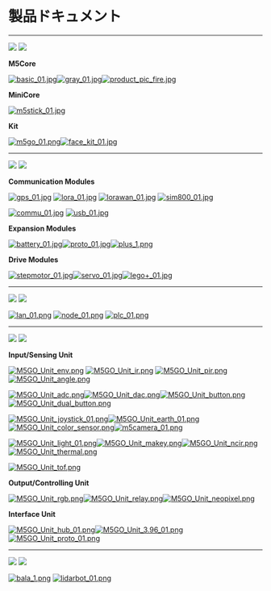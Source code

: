 # 製品ドキュメント

***

<img src='assets/img/product_pics/1.jpg'> <img src='assets/img/product_pics/cores.png'>

**M5Core**

[![basic_01.jpg](https://i.loli.net/2018/12/13/5c121478df534.jpg)](ja/product_documents/m5stack-core/m5core_basic)[![gray_01.jpg](https://i.loli.net/2018/12/13/5c1214ef29949.jpg)](ja/product_documents/m5stack-core/m5core_gray)[![product_pic_fire.jpg](https://i.loli.net/2018/12/13/5c121562a65be.jpg)](ja/product_documents/m5stack-core/m5core_fire)

**MiniCore**

[![m5stick_01.jpg](https://i.loli.net/2018/12/13/5c12158935965.jpg)](ja/product_documents/m5stack-core/minicore_stick)

<!-- [M5Stick]() -->

**Kit**

[![m5go_01.png](https://i.loli.net/2018/12/13/5c12159c9c2aa.png)](ja/product_documents/m5stack-core/m5go_iot_starter_kit)[![face_kit_01.jpg](https://i.loli.net/2018/12/13/5c1215b26d803.jpg)](ja/product_documents/m5stack-core/face_kit)

<!-- |[M5GO Starter Kit]()|[FACES Kit]()| -->

***

<img src='assets/img/product_pics/2.jpg'> <img src='assets/img/product_pics/module.png'>

**Communication Modules**

[![gps_01.jpg](https://i.loli.net/2018/12/13/5c12160039059.jpg)](ja/product_documents/modules/module_gps) [![lora_01.jpg](https://i.loli.net/2018/12/13/5c12161755792.jpg)](ja/product_documents/modules/module_lora) [![lorawan_01.jpg](https://i.loli.net/2018/12/13/5c1216c437a6c.jpg)](ja/product_documents/modules/module_lorawan) [![sim800_01.jpg](https://i.loli.net/2018/12/13/5c12165b1bc66.jpg)](ja/product_documents/modules/module_sim800)

[![commu_01.jpg](https://i.loli.net/2018/12/13/5c121675145ca.jpg)](ja/product_documents/modules/module_commu) [![usb_01.jpg](https://i.loli.net/2018/12/13/5c1216928954a.jpg)](ja/product_documents/modules/module_usb)

<!-- |[GPS]()|[LORA]()|[SIM800/GPRS/GSM]()|[COMMU]()| -->

**Expansion Modules**

[![battery_01.jpg](https://i.loli.net/2018/12/13/5c121754d1485.jpg)](ja/product_documents/modules/module_battery)[![proto_01.jpg](https://i.loli.net/2018/12/13/5c12175690f25.jpg)](ja/product_documents/modules/module_proto)[![plus_1.png](https://i.loli.net/2018/12/13/5c121789cd9f9.png)](ja/product_documents/modules/module_plus)

<!-- |[BATTERY]()|[PROTO]()| -->

**Drive Modules**

[![stepmotor_01.jpg](https://i.loli.net/2018/12/13/5c1217aa25a91.jpg)](ja/product_documents/modules/module_stepmotor)[![servo_01.jpg](https://i.loli.net/2018/12/13/5c1217abb1cd9.jpg)](ja/product_documents/modules/module_servo)[![lego+_01.jpg](https://i.loli.net/2018/12/13/5c1217c0e98b7.jpg)](ja/product_documents/modules/module_lego_plus)

<!-- |[STEPMOTOR]()|[SERVO]()| -->

***

<img src='assets/img/product_pics/5.jpg'> <img src='assets/img/product_pics/bases.png'>

[![lan_01.png](https://i.loli.net/2018/12/13/5c1223ee16411.png)](ja/product_documents/bases/lan_base) [![node_01.png](https://i.loli.net/2018/12/13/5c1223fd8d2cb.png)](ja/product_documents/bases/node_base) [![plc_01.png](https://i.loli.net/2018/12/13/5c122411a87d1.png)](ja/product_documents/bases/plc_base)

***

<img src='assets/img/product_pics/3.jpg'> <img src='assets/img/product_pics/unit.png'>

**Input/Sensing Unit**

[![M5GO_Unit_env.png](https://i.loli.net/2018/12/13/5c12229aed8e7.png)](ja/product_documents/units/unit_env) [![M5GO_Unit_ir.png](https://i.loli.net/2018/12/13/5c1222c75a47c.png)](ja/product_documents/units/unit_ir) [![M5GO_Unit_pir.png](https://i.loli.net/2018/12/13/5c1222b138916.png)](ja/product_documents/units/unit_pir) [![M5GO_Unit_angle.png](https://i.loli.net/2018/12/13/5c1219eb78c21.png)](ja/product_documents/units/unit_angle)

[![M5GO_Unit_adc.png](https://i.loli.net/2018/12/13/5c12192a6110d.png)](ja/product_documents/units/unit_adc)[![M5GO_Unit_dac.png](https://i.loli.net/2018/12/13/5c1219d495a9a.png)](ja/product_documents/units/unit_dac)[![M5GO_Unit_button.png](https://i.loli.net/2018/12/13/5c121a068c209.png)](ja/product_documents/units/unit_button)[![M5GO_Unit_dual_button.png](https://i.loli.net/2018/12/13/5c121a1adfedb.png)](ja/product_documents/units/unit_dual_button)

[![M5GO_Unit_joystick_01.png](https://i.loli.net/2018/12/13/5c121a8c96259.png)](ja/product_documents/units/unit_joystick)[![M5GO_Unit_earth_01.png](https://i.loli.net/2018/12/13/5c121a6619dd1.png)](ja/product_documents/units/unit_earth)[![M5GO_Unit_color_sensor.png](https://i.loli.net/2018/12/13/5c121a2debd7c.png)](ja/product_documents/units/unit_color_sensor)[![m5camera_01.png](https://i.loli.net/2018/12/13/5c1218b4d4a50.png)](ja/product_documents/units/unit_m5camera)

[![M5GO_Unit_light_01.png](https://i.loli.net/2018/12/13/5c121db73426d.png)](ja/product_documents/units/unit_light)[![M5GO_Unit_makey.png](https://i.loli.net/2018/12/13/5c121dd514166.png)](ja/product_documents/units/unit_makey)[![M5GO_Unit_ncir.png](https://i.loli.net/2018/12/13/5c121df24f746.png)](ja/product_documents/units/unit_ncir)[![M5GO_Unit_thermal.png](https://i.loli.net/2018/12/13/5c121e38b72c9.png)](ja/product_documents/units/unit_thermal)

[![M5GO_Unit_tof.png](https://i.loli.net/2018/12/13/5c121e5cd47e1.png)](ja/product_documents/units/unit_tof)
<!-- |[ADC]()|[数字模拟转换Unit]()|[单按键]()|[双按键]()| -->

**Output/Controlling Unit**

[![M5GO_Unit_rgb.png](https://i.loli.net/2018/12/13/5c121f5c98542.png)](ja/product_documents/units/unit_rgb)[![M5GO_Unit_relay.png](https://i.loli.net/2018/12/13/5c121f6e9a185.png)](ja/product_documents/units/unit_relay)[![M5GO_Unit_neopixel.png](https://i.loli.net/2018/12/13/5c121f8457fcb.png)](ja/product_documents/units/unit_neopixel)

**Interface Unit**

[![M5GO_Unit_hub_01.png](https://i.loli.net/2018/12/13/5c121f970bb1f.png)](ja/product_documents/units/unit_hub)[![M5GO_Unit_3.96_01.png](https://i.loli.net/2018/12/13/5c121fac3607e.png)](ja/product_documents/units/unit_396port)
[![M5GO_Unit_proto_01.png](https://i.loli.net/2018/12/13/5c121e125b2fe.png)](ja/product_documents/units/unit_proto)

***

<img src='assets/img/product_pics/4.jpg'> <img src='assets/img/product_pics/application.png'>

[![bala_1.png](https://i.loli.net/2018/12/13/5c1224ba208bc.png)](ja/product_documents/applications/application_bala) [![lidarbot_01.png](https://i.loli.net/2018/12/13/5c1224dbe9609.png)](ja/product_documents/applications/application_lidarbot)

<!-- GitHub Buttons -->
<script async defer src="https://buttons.github.io/buttons.js"></script>